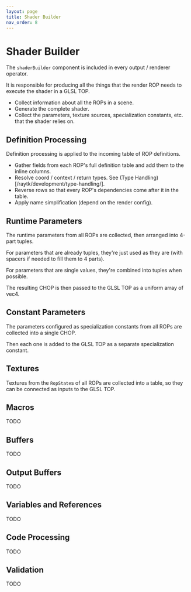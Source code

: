 ```yaml
---
layout: page
title: Shader Builder
nav_order: 8
---
```


# Shader Builder

The `shaderBuilder` component is included in every output / renderer operator.

It is responsible for producing all the things that the render ROP needs to execute the shader in a GLSL TOP.

* Collect information about all the ROPs in a scene.
* Generate the complete shader.
* Collect the parameters, texture sources, specialization constants, etc. that the shader relies on.

## Definition Processing

Definition processing is applied to the incoming table of ROP definitions.

* Gather fields from each ROP's full definition table and add them to the inline columns.
* Resolve coord / context / return types. See (Type Handling)[/raytk/development/type-handling/].
* Reverse rows so that every ROP's dependencies come after it in the table.
* Apply name simplification (depend on the render config).

## Runtime Parameters

The runtime parameters from all ROPs are collected, then arranged into 4-part tuples.

For parameters that are already tuples, they're just used as they are (with spacers if needed to fill them to 4 parts).

For parameters that are single values, they're combined into tuples when possible.

The resulting CHOP is then passed to the GLSL TOP as a uniform array of vec4.

## Constant Parameters

The parameters configured as specialization constants from all ROPs are collected into a single CHOP.

Then each one is added to the GLSL TOP as a separate specialization constant.

## Textures

Textures from the `RopState`s of all ROPs are collected into a table, so they can be connected as inputs to the GLSL TOP.

## Macros

TODO

## Buffers

TODO

## Output Buffers

TODO

## Variables and References

TODO

## Code Processing

TODO

## Validation

TODO